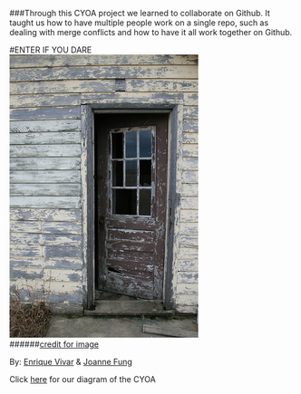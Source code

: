 ###Through this CYOA project we learned to collaborate on Github. It taught us how to have multiple people work on a single repo, such as dealing with merge conflicts and how to have it all work together on Github.  

#ENTER IF YOU DARE  
[<img src="door.jpg">](begin.md)  
######[credit for image](https://www.flickr.com/photos/kerrirae/434628238/in/photolist-EpzQj-aJk47k-hEa5j-uwyRVS-eeaSeZ-5VTYZZ-dhWSDj-59mV27-ghf34-qenzT-bRN6MK-qenzo-39Fav8-vaGQ61-5HFgU4-z75ja-vbm9Bj-3522zm-62iCPA-6W6wB8-8ztVWE-oHqoya-6RZcrG-4TdroL-4T96De-78b5MP-4TdopA-5oEY4g-4T9b3R-8sfwip-2TrAX8-85HG1F-8ztVmG-4T9HoH-6MEucj-71dsJU-weHswv-4T97uF-9erZ79-rvpsaJ-4Td71Y-4TdKoj-7A5ToB-4Tdt5A-bZQGCJ-4vUqgE-tkWU8-3Kpx-8zqLbn-5eDdjL)



By: [Enrique Vivar](https://github.com/enriquev8884) & [Joanne Fung](https://github.com/JoanneF3188)

Click [here](https://docs.google.com/a/hstat.org/drawings/d/1lxpYAV90RBvsECmLHWS0FILOrofqHql-fyY0usxCD0M/edit?usp=sharing) for our diagram of the CYOA